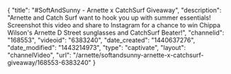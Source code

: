 {
    "title": "#SoftAndSunny - Arnette x CatchSurf Giveaway",
    "description": "Arnette and Catch Surf want to hook you up with summer essentials! Screenshot this video and share to Instagram for a chance to win Chippa Wilson's Arnette D Street sunglasses and CatchSurf Beater!",
    "channelid": "168553",
    "videoid": "6383240",
    "date_created": "1440637276",
    "date_modified": "1443214973",
    "type": "captivate",
    "layout": "channelVideo",
    "url": "\/arnette\/softandsunny-arnette-x-catchsurf-giveaway\/168553-6383240"
}
